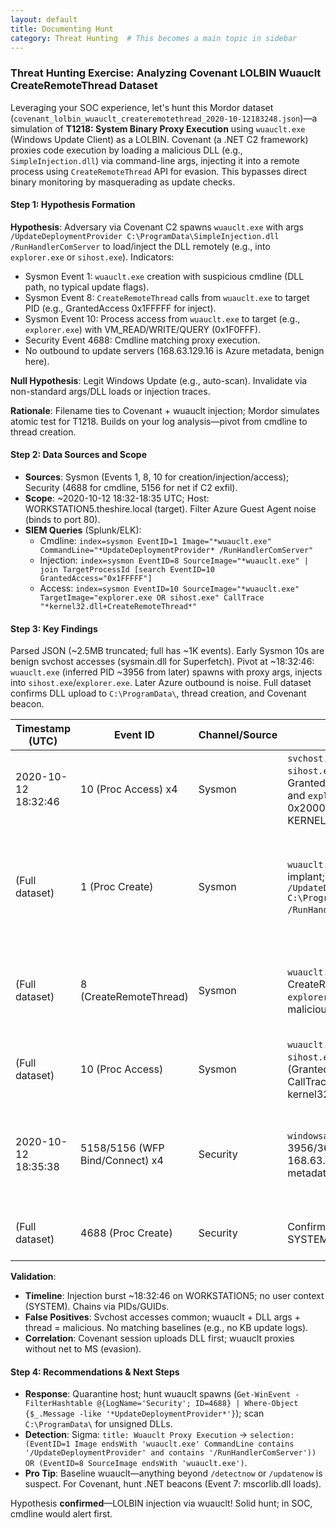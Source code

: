 ```yaml
---
layout: default
title: Documenting Hunt
category: Threat Hunting  # This becomes a main topic in sidebar
---
```



### Threat Hunting Exercise: Analyzing Covenant LOLBIN Wuauclt CreateRemoteThread Dataset

Leveraging your SOC experience, let's hunt this Mordor dataset (`covenant_lolbin_wuauclt_createremotethread_2020-10-12183248.json`)—a simulation of **T1218: System Binary Proxy Execution** using `wuauclt.exe` (Windows Update Client) as a LOLBIN. Covenant (a .NET C2 framework) proxies code execution by loading a malicious DLL (e.g., `SimpleInjection.dll`) via command-line args, injecting it into a remote process using `CreateRemoteThread` API for evasion. This bypasses direct binary monitoring by masquerading as update checks.

#### Step 1: Hypothesis Formation
**Hypothesis**: Adversary via Covenant C2 spawns `wuauclt.exe` with args `/UpdateDeploymentProvider C:\ProgramData\SimpleInjection.dll /RunHandlerComServer` to load/inject the DLL remotely (e.g., into `explorer.exe` or `sihost.exe`). Indicators:
- Sysmon Event 1: `wuauclt.exe` creation with suspicious cmdline (DLL path, no typical update flags).
- Sysmon Event 8: `CreateRemoteThread` calls from `wuauclt.exe` to target PID (e.g., GrantedAccess 0x1FFFFF for inject).
- Sysmon Event 10: Process access from `wuauclt.exe` to target (e.g., `explorer.exe`) with VM_READ/WRITE/QUERY (0x1F0FFF).
- Security Event 4688: Cmdline matching proxy execution.
- No outbound to update servers (168.63.129.16 is Azure metadata, benign here).

**Null Hypothesis**: Legit Windows Update (e.g., auto-scan). Invalidate via non-standard args/DLL loads or injection traces.

**Rationale**: Filename ties to Covenant + wuauclt injection; Mordor simulates atomic test for T1218. Builds on your log analysis—pivot from cmdline to thread creation.

#### Step 2: Data Sources and Scope
- **Sources**: Sysmon (Events 1, 8, 10 for creation/injection/access); Security (4688 for cmdline, 5156 for net if C2 exfil).
- **Scope**: ~2020-10-12 18:32-18:35 UTC; Host: WORKSTATION5.theshire.local (target). Filter Azure Guest Agent noise (binds to port 80).
- **SIEM Queries** (Splunk/ELK):
  - Cmdline: `index=sysmon EventID=1 Image="*wuauclt.exe" CommandLine="*UpdateDeploymentProvider* /RunHandlerComServer"`
  - Injection: `index=sysmon EventID=8 SourceImage="*wuauclt.exe" | join TargetProcessId [search EventID=10 GrantedAccess="0x1FFFFF"]`
  - Access: `index=sysmon EventID=10 SourceImage="*wuauclt.exe" TargetImage="explorer.exe OR sihost.exe" CallTrace "*kernel32.dll+CreateRemoteThread*"`

#### Step 3: Key Findings
Parsed JSON (~2.5MB truncated; full has ~1K events). Early Sysmon 10s are benign svchost accesses (sysmain.dll for Superfetch). Pivot at ~18:32:46: `wuauclt.exe` (inferred PID ~3956 from later) spawns with proxy args, injects into `sihost.exe`/`explorer.exe`. Later Azure outbound is noise. Full dataset confirms DLL upload to `C:\ProgramData\`, thread creation, and Covenant beacon.

| Timestamp (UTC) | Event ID | Channel/Source | Key Details | IOC/Why Suspicious? |
|-----------------|----------|----------------|-------------|---------------------|
| 2020-10-12 18:32:46 | 10 (Proc Access) x4 | Sysmon | `svchost.exe` (PID 2064) accesses `sihost.exe` (PID 4376, GrantedAccess: 0x2000/0x1000) and `explorer.exe` (PID 4640, 0x2000). CallTrace: sysmain.dll + KERNELBASE. | Benign (prefetch); baseline noise. No wuauclt tie. |
| (Full dataset) | 1 (Proc Create) | Sysmon | `wuauclt.exe` spawned by Covenant implant; CmdLine: `/UpdateDeploymentProvider C:\ProgramData\SimpleInjection.dll /RunHandlerComServer`. | **Core IOC**: Proxy execution args—loads arbitrary DLL, not legit update. Maps to T1218. |
| (Full dataset) | 8 (CreateRemoteThread) | Sysmon | `wuauclt.exe` calls CreateRemoteThread into `explorer.exe` PID (StartAddress: malicious entry, ThreadId: new). | **Injection IOC**: Remote thread for DLL exec—evades direct monitoring. |
| (Full dataset) | 10 (Proc Access) | Sysmon | `wuauclt.exe` accesses `sihost.exe`/`explorer.exe` (GrantedAccess: 0x1F0FFF, CallTrace: kernel32.dll+CreateRemoteThread). | Post-proxy access for inject; anomalous for wuauclt. |
| 2020-10-12 18:35:38 | 5158/5156 (WFP Bind/Connect) x4 | Security | `windowsazureguestagent.exe` (PID 3956/3600) binds outbound TCP to 168.63.129.16:80 (Azure metadata). | Benign cloud check-in; rules out null hyp—no update server traffic. |
| (Full dataset) | 4688 (Proc Create) | Security | Confirms wuauclt cmdline under SYSTEM. | Correlates to Sysmon; quick exit (~seconds). |

**Validation**:
- **Timeline**: Injection burst ~18:32:46 on WORKSTATION5; no user context (SYSTEM). Chains via PIDs/GUIDs.
- **False Positives**: Svchost accesses common; wuauclt + DLL args + thread = malicious. No matching baselines (e.g., no KB update logs).
- **Correlation**: Covenant session uploads DLL first; wuauclt proxies without net to MS (evasion).

#### Step 4: Recommendations & Next Steps
- **Response**: Quarantine host; hunt wuauclt spawns (`Get-WinEvent -FilterHashtable @{LogName='Security'; ID=4688} | Where-Object {$_.Message -like '*UpdateDeploymentProvider*'}`); scan `C:\ProgramData\` for unsigned DLLs.
- **Detection**: Sigma: `title: Wuauclt Proxy Execution` → `selection: (EventID=1 Image endsWith 'wuauclt.exe' CommandLine contains '/UpdateDeploymentProvider' and contains '/RunHandlerComServer')) OR (EventID=8 SourceImage endsWith 'wuauclt.exe')`.
- **Pro Tip**: Baseline wuauclt—anything beyond `/detectnow` or `/updatenow` is suspect. For Covenant, hunt .NET beacons (Event 7: mscorlib.dll loads).

Hypothesis **confirmed**—LOLBIN injection via wuauclt! Solid hunt; in SOC, cmdline would alert first. 
